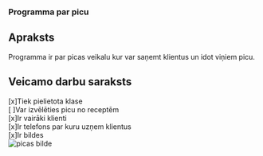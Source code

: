 ### Programma par picu
## Apraksts
Programma ir par picas veikalu kur var saņemt klientus un idot viņiem picu.
## Veicamo darbu saraksts
[x]Tiek pielietota klase<br>
[ ]Var izvēlēties picu no receptēm<br>
[x]Ir vairāki klienti<br>
[x]Ir telefons par kuru uzņem klientus<br>
[x]Ir bildes<br>
![picas bilde](https://media.istockphoto.com/id/901501348/vector/slice-of-melted-cheese-pepperoni-pizza.jpg?s=612x612&w=0&k=20&c=0cIsVfLHiabGD1NGDZEfE1hIBmD5DQuzNuLK8Owvyo8=)
